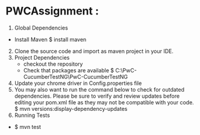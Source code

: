 # PWCAssignment : 
1. Global Dependencies
 - Install Maven
  $ install maven
 
2. Clone the source code and import as maven project in your IDE.
3. Project Dependencies
   - checkout the repository
   - Check that packages are available
       $ C:\PwC-CucumberTestNG\PwC-CucumberTestNG
4. Update your chrome driver in Config.properties file
5. You may also want to run the command below to check for outdated dependencies. Please be sure to verify and review updates before editing your pom.xml file as they may not be compatible with your code.
   $ mvn versions:display-dependency-updates
5. Running Tests
  -   $ mvn test
